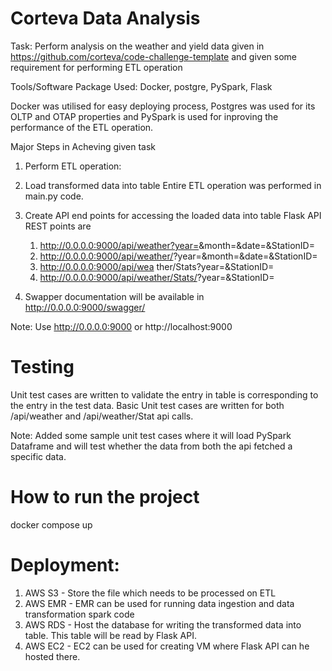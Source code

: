 # Corteva Data Analysis
Task: Perform analysis on the weather and yield data given in https://github.com/corteva/code-challenge-template and given some requirement for performing ETL operation

Tools/Software Package Used:
Docker, postgre, PySpark, Flask

Docker was utilised for easy deploying process, Postgres was used for its OLTP and OTAP properties and PySpark is used for inproving the performance of the ETL operation. 

Major Steps in Acheving given task
1. Perform ETL operation:
2. Load transformed data into table
    Entire ETL operation was performed in main.py code. 

3. Create API end points for accessing the loaded data into table
    Flask API REST points are
    1. http://0.0.0.0:9000/api/weather?year=<year>&month=<month>&date=<date>&StationID=<StationID>
    2. http://0.0.0.0:9000/api/weather/<PageNumber>?year=<year>&month=<month>&date=<date>&StationID=<StationID>
    3. http://0.0.0.0:9000/api/wea ther/Stats?year=<year>&StationID=<StationID>
    4. http://0.0.0.0:9000/api/weather/Stats/<PageNumber>?year=<year>&StationID=<StationID>
4. Swapper documentation will be available in http://0.0.0.0:9000/swagger/

Note: Use http://0.0.0.0:9000 or http://localhost:9000

# Testing
Unit test cases are written to validate the entry in table is corresponding to the entry in the test data. Basic Unit test cases are written for both /api/weather and /api/weather/Stat api calls.

Note: Added some sample unit test cases where it will load PySpark Dataframe and will test whether the data from both the api fetched a specific data. 


# How to run the project     
docker compose up

# Deployment:

1. AWS S3 - Store the file which needs to be processed on ETL
2. AWS EMR - EMR can be used for running data ingestion and data transformation spark code
3. AWS RDS - Host the database for writing the transformed data into table. This table will be read by Flask API. 
4. AWS EC2 - EC2 can be used for creating VM where Flask API can he hosted there.

